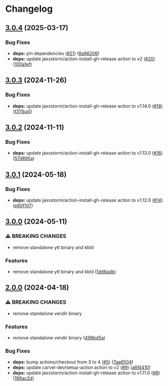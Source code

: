 # Changelog

## [3.0.4](https://github.com/mykso/setup-action/compare/v3.0.3...v3.0.4) (2025-03-17)


### Bug Fixes

* **deps:** pin dependencies ([#21](https://github.com/mykso/setup-action/issues/21)) ([8a96206](https://github.com/mykso/setup-action/commit/8a962066ff183a24b86bf9b7ff94ead0b7bd3c59))
* **deps:** update jaxxstorm/action-install-gh-release action to v2 ([#20](https://github.com/mykso/setup-action/issues/20)) ([100a1ef](https://github.com/mykso/setup-action/commit/100a1ef8e978ab63d4a3221eeeab4328f2dce706))

## [3.0.3](https://github.com/mykso/setup-action/compare/v3.0.2...v3.0.3) (2024-11-26)


### Bug Fixes

* **deps:** update jaxxstorm/action-install-gh-release action to v1.14.0 ([#18](https://github.com/mykso/setup-action/issues/18)) ([f311ba5](https://github.com/mykso/setup-action/commit/f311ba51b25ef06731d26466354586785c68ee76))

## [3.0.2](https://github.com/mykso/setup-action/compare/v3.0.1...v3.0.2) (2024-11-11)


### Bug Fixes

* **deps:** update jaxxstorm/action-install-gh-release action to v1.13.0 ([#16](https://github.com/mykso/setup-action/issues/16)) ([57d895a](https://github.com/mykso/setup-action/commit/57d895aad9acadef2cd78b5ed5b70b0109840bb6))

## [3.0.1](https://github.com/mykso/setup-action/compare/v3.0.0...v3.0.1) (2024-05-18)


### Bug Fixes

* **deps:** update jaxxstorm/action-install-gh-release action to v1.12.0 ([#14](https://github.com/mykso/setup-action/issues/14)) ([e80f107](https://github.com/mykso/setup-action/commit/e80f107e6c0c4ea895768384a2f4f537c097abba))

## [3.0.0](https://github.com/mykso/setup-action/compare/v2.0.0...v3.0.0) (2024-05-11)


### ⚠ BREAKING CHANGES

* remove standalone ytt binary and kbld

### Features

* remove standalone ytt binary and kbld ([1dd6adb](https://github.com/mykso/setup-action/commit/1dd6adba710706af94a398793fc7884fa0253f4f))

## [2.0.0](https://github.com/mykso/setup-action/compare/v1.0.0...v2.0.0) (2024-04-18)


### ⚠ BREAKING CHANGES

* remove standalone vendir binary

### Features

* remove standalone vendir binary ([498bd5a](https://github.com/mykso/setup-action/commit/498bd5aafd1073cbe85fc1c8e0d509c80bb5ff42))


### Bug Fixes

* **deps:** bump actions/checkout from 3 to 4 ([#5](https://github.com/mykso/setup-action/issues/5)) ([7aa6504](https://github.com/mykso/setup-action/commit/7aa6504449fae2c320df776acd31987c239686ba))
* **deps:** update carvel-dev/setup-action action to v2 ([#9](https://github.com/mykso/setup-action/issues/9)) ([a6f4410](https://github.com/mykso/setup-action/commit/a6f44105ae423613b02fee818f2a0203d9d0b761))
* **deps:** update jaxxstorm/action-install-gh-release action to v1.11.0 ([#8](https://github.com/mykso/setup-action/issues/8)) ([198ac2d](https://github.com/mykso/setup-action/commit/198ac2dd558f1906f4290c838024063d7b118060))
